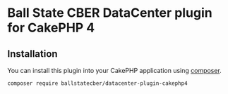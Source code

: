 # Ball State CBER DataCenter plugin for CakePHP 4

## Installation

You can install this plugin into your CakePHP application using [composer](http://getcomposer.org).

```
composer require ballstatecber/datacenter-plugin-cakephp4
```
